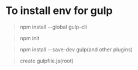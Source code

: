 # To install env for gulp

> npm install --global gulp-cli

> npm init

> npm install --save-dev gulp(and other plugins)

> create gulpfile.js(root)
